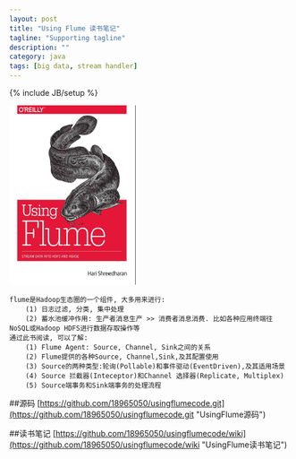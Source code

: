 ```yaml
---
layout: post
title: "Using Flume 读书笔记"
tagline: "Supporting tagline"
description: ""
category: java
tags: [big data, stream handler]
---
```

{% include JB/setup %}

![Using-Flume](/assets/attachment/img/using-flume.png)

    flume是Hadoop生态圈的一个组件, 大多用来进行:
        (1) 日志过滤, 分类, 集中处理
        (2) 蓄水池缓冲作用: 生产者消息生产 >> 消费者消息消费. 比如各种应用终端往NoSQL或Hadoop HDFS进行数据存取操作等
    通过此书阅读, 可以了解:
        (1) Flume Agent: Source, Channel, Sink之间的关系
        (2) Flume提供的各种Source, Channel,Sink,及其配置使用
        (3) Source的两种类型:轮询(Pollable)和事件驱动(EventDriven),及其适用场景
        (4) Source 拦截器(Inteceptor)和Channel 选择器(Replicate, Multiplex)
        (5) Source端事务和Sink端事务的处理流程
        
##源码
[https://github.com/18965050/usingflumecode.git](https://github.com/18965050/usingflumecode.git "UsingFlume源码")

    
##读书笔记
[https://github.com/18965050/usingflumecode/wiki](https://github.com/18965050/usingflumecode/wiki "UsingFlume读书笔记")   